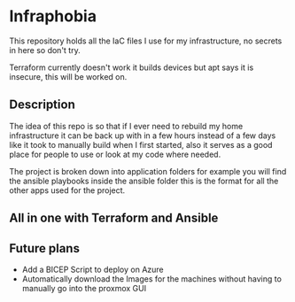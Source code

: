 # Infraphobia

This repository holds all the IaC files I use for my infrastructure, no secrets in here so don't try.

Terraform currently doesn't work it builds devices but apt says it is insecure, this will be worked on.

## Description

The idea of this repo is so that if I ever need to rebuild my home infrastructure it can be back up with in a few hours instead of a few days like it took to manually build when I first started, also it serves as a good place for people to use or look at my code where needed.

The project is broken down into application folders for example you will find the ansible playbooks inside the ansible folder this is the format for all the other apps used for the project.

## All in one with Terraform and Ansible


## Future plans

- Add a BICEP Script to deploy on Azure 
- Automatically download the Images for the machines without having to manually go into the proxmox GUI

